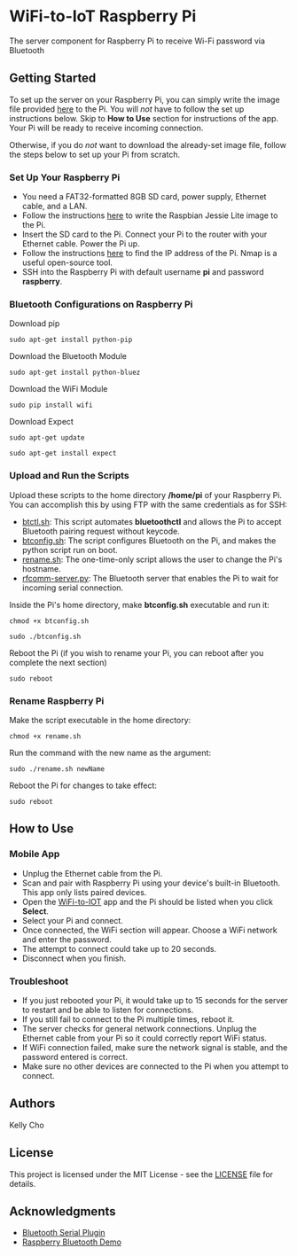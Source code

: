 # WiFi-to-IoT Raspberry Pi

The server component for Raspberry Pi to receive Wi-Fi password via Bluetooth

## Getting Started

To set up the server on your Raspberry Pi, you can simply write the image file provided [here](https://drive.google.com/file/d/0B92Ojh_tAk-XcXktR1RDVWk5TFk/view) to the Pi. You will *not* have to follow the set up instructions below. Skip to **How to Use** section for instructions of the app. Your Pi will be ready to receive incoming connection.

Otherwise, if you do *not* want to download the already-set image file, follow the steps below to set up your Pi from scratch.

### Set Up Your Raspberry Pi

* You need a FAT32-formatted 8GB SD card, power supply, Ethernet cable, and a LAN.
* Follow the instructions [here](https://www.raspberrypi.org/documentation/installation/installing-images/README.md) to write the  Raspbian Jessie Lite image to the Pi.
* Insert the SD card to the Pi. Connect your Pi to the router with your Ethernet cable. Power the Pi up.
* Follow the instructions [here](https://www.raspberrypi.org/documentation/remote-access/ip-address.md) to find the IP address of the Pi. Nmap is a useful open-source tool.
* SSH into the Raspberry Pi with default username **pi** and password **raspberry**.

### Bluetooth Configurations on Raspberry Pi

Download pip

```
sudo apt-get install python-pip
```

Download the Bluetooth Module

```
sudo apt-get install python-bluez
```

Download the WiFi Module

```
sudo pip install wifi
```

Download Expect

```
sudo apt-get update
```

```
sudo apt-get install expect
```

### Upload and Run the Scripts

Upload these scripts to the home directory **/home/pi** of your Raspberry Pi. You can accomplish this by using FTP with the same credentials as for SSH: 
* [btctl.sh](https://github.com/patrick-evolabs/wifi-to-iot-raspberry-pi/blob/master/btctl.sh): This script automates **bluetoothctl** and allows the Pi to accept Bluetooth pairing request without keycode.
* [btconfig.sh](https://github.com/patrick-evolabs/wifi-to-iot-raspberry-pi/blob/master/btconfig.sh): The script configures Bluetooth on the Pi, and makes the python script run on boot.
* [rename.sh](https://github.com/patrick-evolabs/wifi-to-iot-raspberry-pi/blob/master/rename.sh): The one-time-only script allows the user to change the Pi's hostname.
* [rfcomm-server.py](https://github.com/patrick-evolabs/wifi-to-iot-raspberry-pi/blob/master/rfcomm-server.py): The Bluetooth server that enables the Pi to wait for incoming serial connection.

Inside the Pi's home directory, make **btconfig.sh** executable and run it:

```
chmod +x btconfig.sh
```

```
sudo ./btconfig.sh
```

Reboot the Pi (if you wish to rename your Pi, you can reboot after you complete the next section)

```
sudo reboot
```

### Rename Raspberry Pi

Make the script executable in the home directory:

```
chmod +x rename.sh
```

Run the command with the new name as the argument:

```
sudo ./rename.sh newName
```

Reboot the Pi for changes to take effect:

```
sudo reboot
```

## How to Use
### Mobile App
* Unplug the Ethernet cable from the Pi.
* Scan and pair with Raspberry Pi using your device's built-in Bluetooth. This app only lists paired devices.
* Open the [WiFi-to-IOT](https://play.google.com/store/apps/details?id=com.bluepi) app and the Pi should be listed when you click **Select**.
* Select your Pi and connect.
* Once connected, the WiFi section will appear. Choose a WiFi network and enter the password.
* The attempt to connect could take up to 20 seconds.
* Disconnect when you finish.

### Troubleshoot
* If you just rebooted your Pi, it would take up to 15 seconds for the server to restart and be able to listen for connections.
* If you still fail to connect to the Pi multiple times, reboot it.
* The server checks for general network connections. Unplug the Ethernet cable from your Pi so it could correctly report WiFi status. 
* If WiFi connection failed, make sure the network signal is stable, and the password entered is correct.
* Make sure no other devices are connected to the Pi when you attempt to connect.

## Authors

Kelly Cho

## License

This project is licensed under the MIT License - see the [LICENSE](https://github.com/patrick-evolabs/wifi-to-iot-raspberry-pi/blob/master/LICENSE) file for details.

## Acknowledgments

* [Bluetooth Serial Plugin](https://github.com/don/BluetoothSerial)
* [Raspberry Bluetooth Demo](https://github.com/EnableTech/raspberry-bluetooth-demo)
